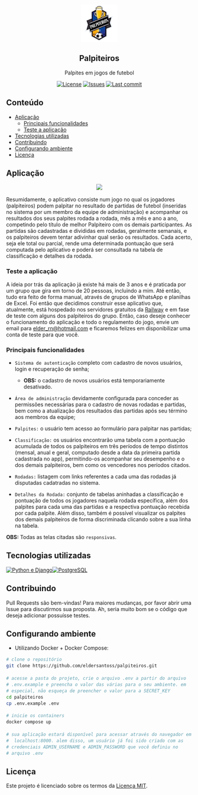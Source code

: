 <div align="center">
<img src="core\static\core\img\palpiteiros.png" width="100px">
<h2>Palpiteiros</h2>
<p>Palpites em jogos de futebol</p>

[![License](https://img.shields.io/github/license/eldersantoss/palpiteiros)](https://github.com/eldersantoss/palpiteiros/blob/main/LICENSE)
[![Issues](https://img.shields.io/github/issues/eldersantoss/palpiteiros)](https://github.com/eldersantoss/palpiteiros/issues)
[![Last commit](https://img.shields.io/github/last-commit/eldersantoss/palpiteiros)](https://github.com/eldersantoss/palpiteiros/commits/main)
</div>

## **Conteúdo**

* [Aplicação](#aplicação)
  * [Principais funcionalidades](#principais-funcionalidades)
  * [Teste a aplicação](#teste-a-aplicação)
* [Tecnologias utilizadas](#tecnologias-utilizadas)
* [Contribuindo](#contribuindo)
* [Configurando ambiente](#configurando-ambiente)
* [Licença](#licença)

## **Aplicação**

<div align="center"><img src="docs\animacao.gif" width="250"></div>

Resumidamente, o aplicativo consiste num jogo no qual os jogadores
(palpiteiros) podem palpitar no resultado de partidas de futebol
(inseridas no sistema por um membro da equipe de administração)
e acompanhar os resultados dos seus palpites rodada a rodada, mês a mês
e ano a ano, competindo pelo título de melhor Palpiteiro com os demais
participantes. As partidas são cadastradas e divididas em rodadas,
geralmente semanais, e os palpiteiros devem tentar adivinhar qual serão
os resultados. Cada acerto, seja ele total ou parcial, rende uma
determinada pontuação que será computada pelo aplicativo e poderá ser
consultada na tabela de classificação e detalhes da rodada.

### **Teste a aplicação**

A ideia por trás da aplicação já existe há mais de 3 anos e é praticada
por um grupo que gira em torno de 20 pessoas, incluindo a mim. Até
então, tudo era feito de forma manual, através de grupos de WhatsApp e
planilhas de Excel. Foi então que decidimos construir esse aplicativo
que, atualmente, está hospedado nos servidores gratuitos da
[Railway](https://railway.app/) e em fase de teste com alguns dos
palpiteiros do grupo. Então, caso deseje conhecer o funcionamento do
aplicação e todo o regulamento do jogo, envie um email para
elder_rn@hotmail.com e ficaremos felizes em disponibilizar uma conta de
teste para que você.

### **Principais funcionalidades**

* `Sistema de autenticação` completo com cadastro de novos usuários,
login e recuperação de senha;

  * **OBS:** o cadastro de novos usuários está temporariamente
  desativado.

* `Área de administração` devidamente configurada para conceder as
permissões necessárias para o cadastro de novas rodadas e partidas,
bem como a atualização dos resultados das partidas após seu término
aos membros da equipe;

* `Palpites:` o usuário tem acesso ao formulário para palpitar nas
partidas;

* `Classificação:` os usuários encontrarão uma tabela com a pontuação
acumulada de todos os palpiteiros em três períodos de tempo distintos
(mensal, anual e geral, computado desde a data da primeira partida
cadastrada no app), permitindo-os acompanhar seu desempenho e o dos
demais palpiteiros, bem como os vencedores nos períodos citados.

* `Rodadas:` listagem com links referentes a cada uma das rodadas já
disputadas cadatradas no sistema.

* `Detalhes da Rodada:` conjunto de tabelas aninhadas a classificação
e pontuação de todos os jogadores naquela rodada específica, além dos
palpites para cada uma das partidas e a respectiva pontuação recebida
por cada palpite. Além disso, também é possível visualizar os palpites
dos demais palpiteiros de forma discriminada clicando sobre a sua linha
na tabela.

**OBS:** Todas as telas citadas são `responsivas`.

## **Tecnologias utilizadas**

<div style="display:flex">
<a href="https://www.djangoproject.com/"><img src="https://www.opengis.ch/wp-content/uploads/2020/04/django-python-logo.png" alt="Python e Django" width=100px>
</a>
<a href="https://www.postgresql.org/"><img src="https://www.postgresql.org/media/img/about/press/elephant.png" alt="PostgreSQL" width=100px>
</a>
</div>

## **Contribuindo**

Pull Requests são bem-vindas! Para maiores mudanças, por favor abrir uma Issue para discutirmos sua proposta. Ah, seria muito bom se o código que deseja adicionar possuísse testes.

## **Configurando ambiente**

* Utilizando Docker + Docker Compose:

```bash
# clone o repositório
git clone https://github.com/eldersantoss/palpiteiros.git

# acesse a pasta do projeto, crie o arquivo .env a partir do arquivo
# .env.example e preencha o valor das várias para o seu ambiente. em
# especial, não esqueça de preencher o valor para a SECRET_KEY
cd palpiteiros
cp .env.example .env

# inicie os containers
docker compose up

# sua aplicação estará disponível para acessar através do navegador em
#  localhost:8000. alem disso, um usuário já foi sido criado com as
# credenciais ADMIN_USERNAME e ADMIN_PASSWORD que você definiu no
# arquivo .env
```

## **Licença**

Este projeto é licenciado sobre os termos da [Licença MIT](https://github.com/eldersantoss/palpiteiros/blob/main/LICENSE).
